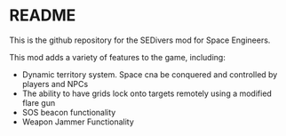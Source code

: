 README
===============

This is the github repository for the SEDivers mod for Space Engineers.

This mod adds a variety of features to the game, including:
- Dynamic territory system. Space cna be conquered and controlled by players and NPCs
- The ability to have grids lock onto targets remotely using a modified flare gun
- SOS beacon functionality
- Weapon Jammer Functionality
